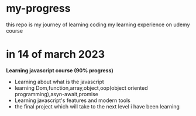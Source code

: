 # my-progress  
this repo is my journey of learning coding
my learning experience on udemy course

# in 14 of march 2023  
**Learning javascript course (90% progress)**
* Learning about what is the javascript
* learning Dom,function,array,object,oop(object oriented programming),asyn-await,promise
* Learning javascript's features and modern tools
* the final project which will take to the next level i have been learning
